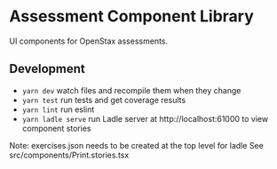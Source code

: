 # Assessment Component Library

UI components for OpenStax assessments.

## Development

- `yarn dev` watch files and recompile them when they change
- `yarn test` run tests and get coverage results
- `yarn lint` run eslint
- `yarn ladle serve` run Ladle server at http://localhost:61000 to view component stories

Note: exercises.json needs to be created at the top level for ladle
See src/components/Print.stories.tsx
